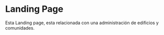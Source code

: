# Landing Page

Esta Landing page, esta relacionada con una administración de edificios y comunidades. 
